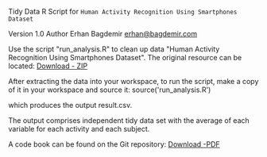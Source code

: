 Tidy Data R Script for 
 `Human Activity Recognition Using Smartphones Dataset`

Version  1.0
Author   Erhan Bagdemir <erhan@bagdemir.com>


Use the script "run_analysis.R" to clean up data "Human Activity 
Recognition Using Smartphones Dataset". The original resource can 
be located: [Download - ZIP](https://d396qusza40orc.cloudfront.net/getdata%2Fprojectfiles%2FUCI%20HAR%20Dataset.zip)

After extracting the data into your workspace, to run the script, 
make a copy of it in your workspace and source it:
	source('run_analysis.R')

which produces the output result.csv.

The output comprises independent tidy data set with the average of 
each variable for each activity and each subject.

A code book can be found on the Git repository: [Download -PDF](https://github.com/bagdemir/human-activity-analytics/blob/master/code-book.pdf)

